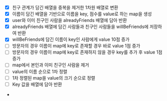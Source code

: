 - [X] 친구 관계가 담긴 배열을 중복을 제거한 1차원 배열로 변환
- [X] 이름이 담긴 배열을 기반으로 이름을 key, 점수를 value로 하는 map을 생성
- [X] user와 이미 친구인 사람을 alreadyFriends 배열에 담아 반환
- [X] alreadyFriends 배열에 담긴 사람들과 친구인 사람들을 willBeFriends에 저장하여 반환
- [X] willBeFriends에 담긴 이름이 key인 사람에게 value 10점 증가
- [ ] 방문자의 경우 이름이 map에 key로 존재할 경우 바로 value 1점 증가
- [ ] 방문자의 경우 이름이 map에 key로 존재하지 않을 경우 key를 추가 후 value 1점 증가
- [ ] map에서 본인과 이미 친구인 사람을 제거
- [ ] value의 이름 순으로 1차 정렬
- [ ] 1차 정렬된 map을 value의 크기 순으로 정렬
- [ ] Key 값을 배열에 담아 반환

- 